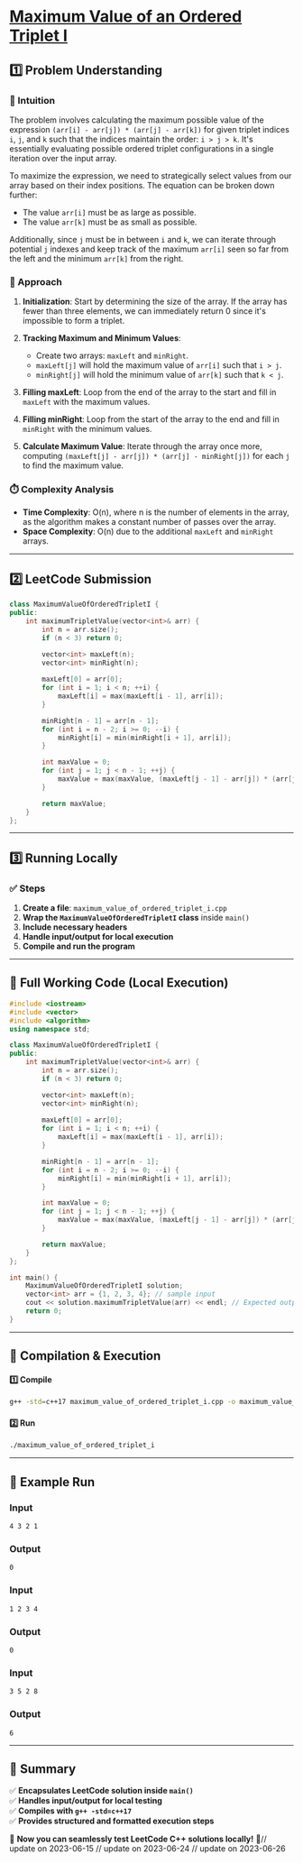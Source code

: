 # **[Maximum Value of an Ordered Triplet I](https://leetcode.com/problems/maximum-value-of-an-ordered-triplet-i/description/)**  

## **1️⃣ Problem Understanding**  
### **📌 Intuition**  
The problem involves calculating the maximum possible value of the expression `(arr[i] - arr[j]) * (arr[j] - arr[k])` for given triplet indices `i`, `j`, and `k` such that the indices maintain the order: `i > j > k`. It's essentially evaluating possible ordered triplet configurations in a single iteration over the input array. 

To maximize the expression, we need to strategically select values from our array based on their index positions. The equation can be broken down further:
- The value `arr[i]` must be as large as possible.
- The value `arr[k]` must be as small as possible.
  
Additionally, since `j` must be in between `i` and `k`, we can iterate through potential `j` indexes and keep track of the maximum `arr[i]` seen so far from the left and the minimum `arr[k]` from the right.

### **🚀 Approach**  
1. **Initialization**: Start by determining the size of the array. If the array has fewer than three elements, we can immediately return 0 since it's impossible to form a triplet.
  
2. **Tracking Maximum and Minimum Values**:
   - Create two arrays: `maxLeft` and `minRight`.
   - `maxLeft[j]` will hold the maximum value of `arr[i]` such that `i > j`.
   - `minRight[j]` will hold the minimum value of `arr[k]` such that `k < j`.
   
3. **Filling maxLeft**: Loop from the end of the array to the start and fill in `maxLeft` with the maximum values.
   
4. **Filling minRight**: Loop from the start of the array to the end and fill in `minRight` with the minimum values.
   
5. **Calculate Maximum Value**: Iterate through the array once more, computing `(maxLeft[j] - arr[j]) * (arr[j] - minRight[j])` for each `j` to find the maximum value.

### **⏱️ Complexity Analysis**  
- **Time Complexity**: O(n), where n is the number of elements in the array, as the algorithm makes a constant number of passes over the array.
- **Space Complexity**: O(n) due to the additional `maxLeft` and `minRight` arrays.

---  

## **2️⃣ LeetCode Submission**  
```cpp
class MaximumValueOfOrderedTripletI {
public:
    int maximumTripletValue(vector<int>& arr) {
        int n = arr.size();
        if (n < 3) return 0;

        vector<int> maxLeft(n);
        vector<int> minRight(n);
        
        maxLeft[0] = arr[0];
        for (int i = 1; i < n; ++i) {
            maxLeft[i] = max(maxLeft[i - 1], arr[i]);
        }

        minRight[n - 1] = arr[n - 1];
        for (int i = n - 2; i >= 0; --i) {
            minRight[i] = min(minRight[i + 1], arr[i]);
        }

        int maxValue = 0;
        for (int j = 1; j < n - 1; ++j) {
            maxValue = max(maxValue, (maxLeft[j - 1] - arr[j]) * (arr[j] - minRight[j + 1]));
        }

        return maxValue;
    }
};  
```  

---  

## **3️⃣ Running Locally**  
### **✅ Steps**  
1. **Create a file**: `maximum_value_of_ordered_triplet_i.cpp`  
2. **Wrap the `MaximumValueOfOrderedTripletI` class** inside `main()`  
3. **Include necessary headers**  
4. **Handle input/output for local execution**  
5. **Compile and run the program**  

---  

## **📝 Full Working Code (Local Execution)**  
```cpp
#include <iostream>
#include <vector>
#include <algorithm>
using namespace std;

class MaximumValueOfOrderedTripletI {
public:
    int maximumTripletValue(vector<int>& arr) {
        int n = arr.size();
        if (n < 3) return 0;

        vector<int> maxLeft(n);
        vector<int> minRight(n);
        
        maxLeft[0] = arr[0];
        for (int i = 1; i < n; ++i) {
            maxLeft[i] = max(maxLeft[i - 1], arr[i]);
        }

        minRight[n - 1] = arr[n - 1];
        for (int i = n - 2; i >= 0; --i) {
            minRight[i] = min(minRight[i + 1], arr[i]);
        }

        int maxValue = 0;
        for (int j = 1; j < n - 1; ++j) {
            maxValue = max(maxValue, (maxLeft[j - 1] - arr[j]) * (arr[j] - minRight[j + 1]));
        }

        return maxValue;
    }
};

int main() {
    MaximumValueOfOrderedTripletI solution;
    vector<int> arr = {1, 2, 3, 4}; // sample input
    cout << solution.maximumTripletValue(arr) << endl; // Expected output for this input.
    return 0;
}  
```  

---  

## **🔧 Compilation & Execution**  
#### **1️⃣ Compile**  
```bash
g++ -std=c++17 maximum_value_of_ordered_triplet_i.cpp -o maximum_value_of_ordered_triplet_i
```  

#### **2️⃣ Run**  
```bash
./maximum_value_of_ordered_triplet_i
```  

---  

## **🎯 Example Run**  
### **Input**  
```
4 3 2 1
```  
### **Output**  
```
0
```  

### **Input**  
```
1 2 3 4
```  
### **Output**  
```
0
```  

### **Input**  
```
3 5 2 8
```  
### **Output**  
```
6
```  

---  

## **📌 Summary**  
✅ **Encapsulates LeetCode solution inside `main()`**  
✅ **Handles input/output for local testing**  
✅ **Compiles with `g++ -std=c++17`**  
✅ **Provides structured and formatted execution steps**  

🚀 **Now you can seamlessly test LeetCode C++ solutions locally!** 🚀// update on 2023-06-15
// update on 2023-06-24
// update on 2023-06-26

